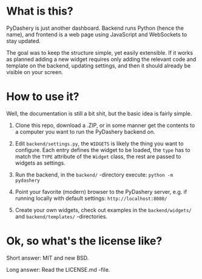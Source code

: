 # What is this?

PyDashery is just another dashboard. Backend runs Python (hence the name), and
frontend is a web page using JavaScript and WebSockets to stay updated.

The goal was to keep the structure simple, yet easily extensible. If it works
as planned adding a new widget requires only adding the relevant code and
template on the backend, updating settings, and then it should already be
visible on your screen.


# How to use it?

Well, the documentation is still a bit shit, but the basic idea is fairly
simple.

1. Clone this repo, download a .ZIP, or in some manner get the contents to a
computer you want to run the PyDashery backend on.

1. Edit `backend/settings.py`, the `WIDGETS` is likely the thing you want to
configure. Each entry defines the widget to be loaded, the `type` has to match
the `TYPE` attribute of the `Widget` class, the rest are passed to widgets as
settings.

1. Run the backend, in the `backend/` -directory execute: `python -m pydashery`

1. Point your favorite (modern) browser to the PyDashery server, e.g. if
running locally with default settings: `http://localhost:8080/`

1. Create your own widgets, check out examples in the `backend/widgets/` and
`backend/templates/` -directories.


# Ok, so what's the license like?

Short answer: MIT and new BSD.

Long answer: Read the LICENSE.md -file.

